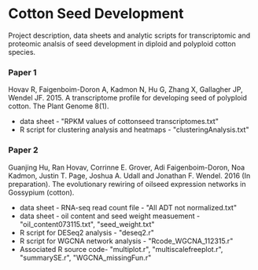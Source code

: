 Cotton Seed Development
===============

Project description, data sheets and analytic scripts for transcriptomic and proteomic analsis of seed development in diploid and polyploid cotton species.

### Paper 1
Hovav R, Faigenboim-Doron A, Kadmon N, Hu G, Zhang X, Gallagher JP, Wendel JF. 2015. A transcriptome profile for developing seed of polyploid cotton. The Plant Genome 8(1).
* data sheet - "RPKM values of cottonseed transcriptomes.txt"
* R script for clustering analysis and heatmaps - "clusteringAnalysis.txt"

### Paper 2
Guanjing Hu, Ran Hovav, Corrinne E. Grover, Adi Faigenboim-Doron, Noa Kadmon, Justin T. Page, Joshua A. Udall and Jonathan F. Wendel. 2016 (In preparation). The evolutionary rewiring of oilseed expression networks in Gossypium (cotton).
* data sheet - RNA-seq read count file - "All ADT not normalized.txt"
* data sheet - oil content and seed weight measuement - "oil_content073115.txt", "seed_weight.txt"
* R script for DESeq2 analysis - "deseq2.r"
* R script for WGCNA network analysis - "Rcode_WGCNA_112315.r"
* Associated R source code- "multiplot.r", "multiscalefreeplot.r", "summarySE.r", "WGCNA_missingFun.r"

